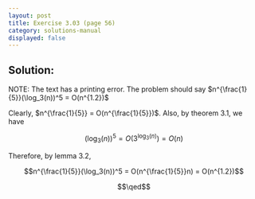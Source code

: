 ```yaml
---
layout: post
title: Exercise 3.03 (page 56)
category: solutions-manual
displayed: false
---
```


## Solution:

NOTE: The text has a printing error. The problem should say $n^{\frac{1}{5}}(\log_3(n))^5 = O(n^{1.2})$

Clearly, $n^{\frac{1}{5}} = O(n^{\frac{1}{5}})$. Also, by theorem $3.1$, we have

$$(\log_3(n))^5 = O(3^{\log_3(n)}) = O(n)$$

Therefore, by lemma $3.2$, 

$$n^{\frac{1}{5}}(\log_3(n))^5 = O(n^{\frac{1}{5}}n) = O(n^{1.2})$$

$$\qed$$